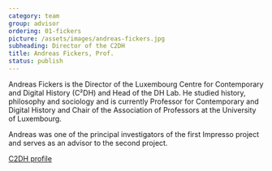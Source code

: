 ```yaml
---
category: team
group: advisor
ordering: 01-fickers
picture: /assets/images/andreas-fickers.jpg
subheading: Director of the C2DH
title: Andreas Fickers, Prof.
status: publish
---
```


Andreas Fickers is the Director of the Luxembourg Centre for Contemporary and Digital History (C²DH) and Head of the DH Lab. He studied history, philosophy and sociology and is currently Professor for Contemporary and Digital History and Chair of the Association of Professors at the University of Luxembourg.

Andreas was one of the principal investigators of the first Impresso project and serves as an advisor to the second project.

[C2DH profile](https://www.c2dh.uni.lu/people/andreas-fickers)
